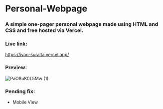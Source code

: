 # Personal-Webpage

### A simple one-pager personal webpage made using HTML and CSS and free hosted via Vercel.

### Live link:
https://ivan-suralta.vercel.app/

### Preview:
![PaO8uK0L5Mw (1)](https://github.com/ivanovich18/One-Page-Personal-Webpage/assets/88656474/186e879a-dae4-4bdd-a2b5-bcebeda3101e)

### Pending fix:
- Mobile View
